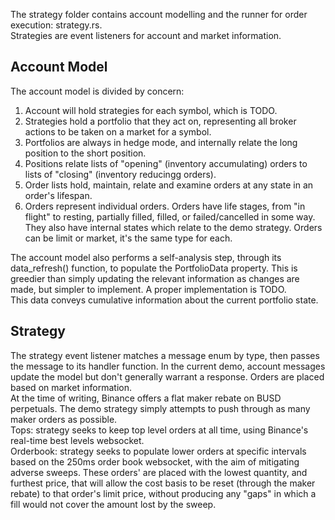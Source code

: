 The strategy folder contains account modelling and the runner for order execution: strategy.rs.  
Strategies are event listeners for account and market information.

## Account Model
The account model is divided by concern:
1. Account will hold strategies for each symbol, which is TODO.
2. Strategies hold a portfolio that they act on, representing all broker actions to be taken on a market for a symbol.
3. Portfolios are always in hedge mode, and internally relate the long position to the short position.
4. Positions relate lists of "opening" (inventory accumulating) orders to lists of "closing" (inventory reducingg orders).
5. Order lists hold, maintain, relate and examine orders at any state in an order's lifespan.
6. Orders represent individual orders. Orders have life stages, from "in flight" to resting, partially filled, filled, or failed/cancelled in some way. They also have internal states which relate to the demo strategy. Orders can be limit or market, it's the same type for each.

The account model also performs a self-analysis step, through its data_refresh() function, to populate the PortfolioData property. This is greedier than simply updating the relevant information as changes are made, but simpler to implement. A proper implementation is TODO.  
This data conveys cumulative information about the current portfolio state.

## Strategy
The strategy event listener matches a message enum by type, then passes the message to its handler function. In the current demo, account messages update the model but don't generally warrant a response. Orders are placed based on market information.  
At the time of writing, Binance offers a flat maker rebate on BUSD perpetuals. The demo strategy simply attempts to push through as many maker orders as possible.  
Tops: strategy seeks to keep top level orders at all time, using Binance's real-time best levels websocket.  
Orderbook: strategy seeks to populate lower orders at specific intervals based on the 250ms order book websocket, with the aim of mitigating adverse sweeps. These orders' are placed with the lowest quantity, and furthest price, that will allow the cost basis to be reset (through the maker rebate) to that order's limit price, without producing any "gaps" in which a fill would not cover the amount lost by the sweep.
